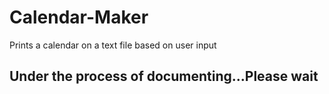 # Calendar-Maker
Prints a calendar on a text file based on user input
## Under the process of documenting...Please wait
